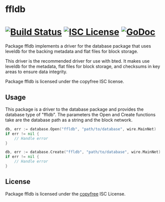 ffldb
=====

[![Build Status](https://github.com/bitweb-project/bted/workflows/Build%20and%20Test/badge.svg)](https://github.com/bitweb-project/bted/actions)
[![ISC License](http://img.shields.io/badge/license-ISC-blue.svg)](http://copyfree.org)
[![GoDoc](https://pkg.go.dev/github.com/bitweb-project/bted/database/ffldb?status.png)](https://pkg.go.dev/github.com/bitweb-project/bted/database/ffldb)
=======

Package ffldb implements a driver for the database package that uses leveldb for
the backing metadata and flat files for block storage.

This driver is the recommended driver for use with bted.  It makes use leveldb
for the metadata, flat files for block storage, and checksums in key areas to
ensure data integrity.

Package ffldb is licensed under the copyfree ISC license.

## Usage

This package is a driver to the database package and provides the database type
of "ffldb".  The parameters the Open and Create functions take are the
database path as a string and the block network.

```Go
db, err := database.Open("ffldb", "path/to/database", wire.MainNet)
if err != nil {
	// Handle error
}
```

```Go
db, err := database.Create("ffldb", "path/to/database", wire.MainNet)
if err != nil {
	// Handle error
}
```

## License

Package ffldb is licensed under the [copyfree](http://copyfree.org) ISC
License.
